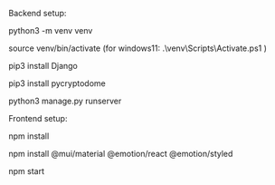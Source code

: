 Backend setup:

python3 -m venv venv

source venv/bin/activate  (for windows11: .\venv\Scripts\Activate.ps1 )

pip3 install Django  

pip3 install pycryptodome

python3 manage.py runserver


Frontend setup:

npm install

npm install @mui/material @emotion/react @emotion/styled

npm start

